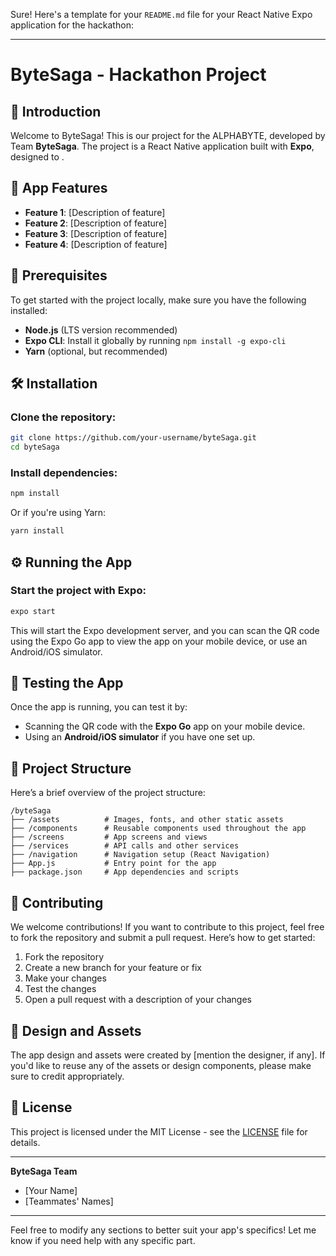 Sure! Here's a template for your `README.md` file for your React Native Expo application for the hackathon:

---

# ByteSaga - Hackathon Project

## 🚀 Introduction

Welcome to ByteSaga! This is our project for the ALPHABYTE, developed by Team **ByteSaga**. The project is a React Native application built with **Expo**, designed to .

## 📱 App Features

- **Feature 1**: [Description of feature]
- **Feature 2**: [Description of feature]
- **Feature 3**: [Description of feature]
- **Feature 4**: [Description of feature]

## 🔧 Prerequisites

To get started with the project locally, make sure you have the following installed:

- **Node.js** (LTS version recommended)
- **Expo CLI**: Install it globally by running `npm install -g expo-cli`
- **Yarn** (optional, but recommended)

## 🛠 Installation

### Clone the repository:

```bash
git clone https://github.com/your-username/byteSaga.git
cd byteSaga
```

### Install dependencies:

```bash
npm install
```

Or if you're using Yarn:

```bash
yarn install
```

## ⚙️ Running the App

### Start the project with Expo:

```bash
expo start
```

This will start the Expo development server, and you can scan the QR code using the Expo Go app to view the app on your mobile device, or use an Android/iOS simulator.

## 📱 Testing the App

Once the app is running, you can test it by:

- Scanning the QR code with the **Expo Go** app on your mobile device.
- Using an **Android/iOS simulator** if you have one set up.

## 📜 Project Structure

Here’s a brief overview of the project structure:

```
/byteSaga
├── /assets          # Images, fonts, and other static assets
├── /components      # Reusable components used throughout the app
├── /screens         # App screens and views
├── /services        # API calls and other services
├── /navigation      # Navigation setup (React Navigation)
├── App.js           # Entry point for the app
├── package.json     # App dependencies and scripts
```

## 🔐 Contributing

We welcome contributions! If you want to contribute to this project, feel free to fork the repository and submit a pull request. Here’s how to get started:

1. Fork the repository
2. Create a new branch for your feature or fix
3. Make your changes
4. Test the changes
5. Open a pull request with a description of your changes

## 🎨 Design and Assets

The app design and assets were created by [mention the designer, if any]. If you'd like to reuse any of the assets or design components, please make sure to credit appropriately.

## 📝 License

This project is licensed under the MIT License - see the [LICENSE](LICENSE) file for details.

---

**ByteSaga Team**  
- [Your Name]
- [Teammates' Names]

---

Feel free to modify any sections to better suit your app's specifics! Let me know if you need help with any specific part.
